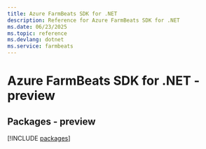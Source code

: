 ```yaml
---
title: Azure FarmBeats SDK for .NET
description: Reference for Azure FarmBeats SDK for .NET
ms.date: 06/23/2025
ms.topic: reference
ms.devlang: dotnet
ms.service: farmbeats
---
```

# Azure FarmBeats SDK for .NET - preview
## Packages - preview
[!INCLUDE [packages](farmbeats-index.md)]